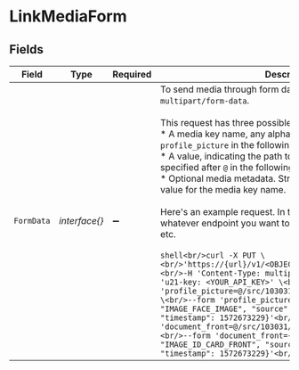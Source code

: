 # LinkMediaForm


## Fields

| Field                                                                                                                                                                                                                                                                                                                                                                                                                                                                                                                                                                                                                                                                                                                                                                                                                                                                                                                                                                                                                                                                                                          | Type                                                                                                                                                                                                                                                                                                                                                                                                                                                                                                                                                                                                                                                                                                                                                                                                                                                                                                                                                                                                                                                                                                           | Required                                                                                                                                                                                                                                                                                                                                                                                                                                                                                                                                                                                                                                                                                                                                                                                                                                                                                                                                                                                                                                                                                                       | Description                                                                                                                                                                                                                                                                                                                                                                                                                                                                                                                                                                                                                                                                                                                                                                                                                                                                                                                                                                                                                                                                                                    |
| -------------------------------------------------------------------------------------------------------------------------------------------------------------------------------------------------------------------------------------------------------------------------------------------------------------------------------------------------------------------------------------------------------------------------------------------------------------------------------------------------------------------------------------------------------------------------------------------------------------------------------------------------------------------------------------------------------------------------------------------------------------------------------------------------------------------------------------------------------------------------------------------------------------------------------------------------------------------------------------------------------------------------------------------------------------------------------------------------------------- | -------------------------------------------------------------------------------------------------------------------------------------------------------------------------------------------------------------------------------------------------------------------------------------------------------------------------------------------------------------------------------------------------------------------------------------------------------------------------------------------------------------------------------------------------------------------------------------------------------------------------------------------------------------------------------------------------------------------------------------------------------------------------------------------------------------------------------------------------------------------------------------------------------------------------------------------------------------------------------------------------------------------------------------------------------------------------------------------------------------- | -------------------------------------------------------------------------------------------------------------------------------------------------------------------------------------------------------------------------------------------------------------------------------------------------------------------------------------------------------------------------------------------------------------------------------------------------------------------------------------------------------------------------------------------------------------------------------------------------------------------------------------------------------------------------------------------------------------------------------------------------------------------------------------------------------------------------------------------------------------------------------------------------------------------------------------------------------------------------------------------------------------------------------------------------------------------------------------------------------------- | -------------------------------------------------------------------------------------------------------------------------------------------------------------------------------------------------------------------------------------------------------------------------------------------------------------------------------------------------------------------------------------------------------------------------------------------------------------------------------------------------------------------------------------------------------------------------------------------------------------------------------------------------------------------------------------------------------------------------------------------------------------------------------------------------------------------------------------------------------------------------------------------------------------------------------------------------------------------------------------------------------------------------------------------------------------------------------------------------------------- |
| `FormData`                                                                                                                                                                                                                                                                                                                                                                                                                                                                                                                                                                                                                                                                                                                                                                                                                                                                                                                                                                                                                                                                                                     | *interface{}*                                                                                                                                                                                                                                                                                                                                                                                                                                                                                                                                                                                                                                                                                                                                                                                                                                                                                                                                                                                                                                                                                                  | :heavy_minus_sign:                                                                                                                                                                                                                                                                                                                                                                                                                                                                                                                                                                                                                                                                                                                                                                                                                                                                                                                                                                                                                                                                                             | To send media through form data, set `Content-Type` as `multipart/form-data`.<br/><br/>This request has three possible components:<br/>* A media key name, any alphanumeric string (e.g. `profile_picture` in the following code snippet).<br/>* A value, indicating the path to the media (e.g. the paths specified after `@` in the following code snippet).<br/>* Optional media metadata. Stringified JSON data, sent as a value for the media key name.<br/><br/> Here's an example request. In the path, replace `<OBJECT>` with whatever endpoint you want to reach, e.g. `entities`, `alerts`, etc.<br/><br/>```shell<br/>curl -X PUT \<br/>'https://{url}/v1/<OBJECT>/{unit21_id}/link-media' \<br/>-H 'Content-Type: multipart/form-data' \<br/>-H 'u21-key: <YOUR_API_KEY>' \<br/>--form 'profile_picture=@/src/103031/images/profile_picture.jpg' \<br/>--form 'profile_picture={"media_type": "IMAGE_FACE_IMAGE", "source": "iPhone_selfie", "timestamp": 1572673229}'<br/>--form 'document_front=@/src/103031/images/document_front.jpg' \<br/>--form 'document_front={"media_type": "IMAGE_ID_CARD_FRONT", "source": "passport_app", "timestamp": 1572673229}'<br/>```<br/> |